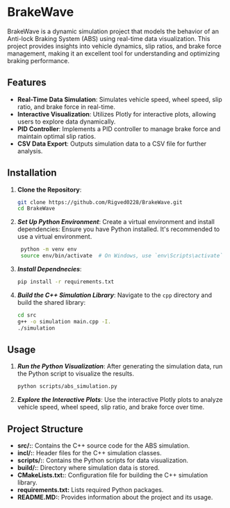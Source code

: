 # BrakeWave

BrakeWave is a dynamic simulation project that models the behavior of an Anti-lock Braking System (ABS) using real-time data visualization. This project provides insights into vehicle dynamics, slip ratios, and brake force management, making it an excellent tool for understanding and optimizing braking performance.

## Features

- **Real-Time Data Simulation**: Simulates vehicle speed, wheel speed, slip ratio, and brake force in real-time.
- **Interactive Visualization**: Utilizes Plotly for interactive plots, allowing users to explore data dynamically.
- **PID Controller**: Implements a PID controller to manage brake force and maintain optimal slip ratios.
- **CSV Data Export**: Outputs simulation data to a CSV file for further analysis.

## Installation

1. **Clone the Repository**:

   ```bash
   git clone https://github.com/Rigved0228/BrakeWave.git
   cd BrakeWave

   ```

2. **_Set Up Python Environment_**: Create a virtual environment and install dependencies:
   Ensure you have Python installed. It's recommended to use a virtual environment.

   ```bash
    python -m venv env
    source env/bin/activate  # On Windows, use `env\Scripts\activate`

   ```

3. **_Install Dependnecies_**:

   ```bash
   pip install -r requirements.txt

   ```

4. **_Build the C++ Simulation Library_**:
   Navigate to the `cpp` directory and build the shared library:
   ```bash
   cd src
   g++ -o simulation main.cpp -I.
   ./simulation
   ```

## Usage

1. **_Run the Python Visualization_**:
   After generating the simulation data, run the Python script to visualize the results.

   ```bash
   python scripts/abs_simulation.py
   ```

2. **_Explore the Interactive Plots_**:
   Use the interactive Plotly plots to analyze vehicle speed, wheel speed, slip ratio, and brake force over time.

## Project Structure

- **src/:**:
  Contains the C++ source code for the ABS simulation.
- **incl/:**:
  Header files for the C++ simulation classes.
- **scripts/:**:
  Contains the Python scripts for data visualization.
- **build/:**:
  Directory where simulation data is stored.
- **CMakeLists.txt:**:
  Configuration file for building the C++ simulation library.
- **requirements.txt:**
  Lists required Python packages.
- **README.MD:**:
  Provides information about the project and its usage.
